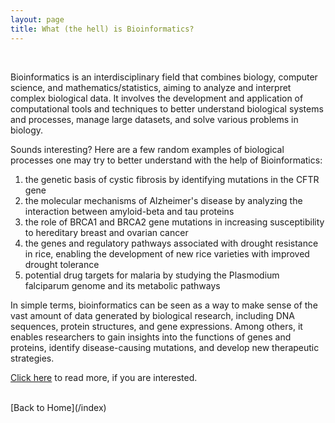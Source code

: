 ```yaml
---
layout: page
title: What (the hell) is Bioinformatics?
---
```


<br>

Bioinformatics is an interdisciplinary field that combines biology, computer science, and mathematics/statistics, aiming to analyze and interpret complex biological data. It involves the development and application of computational tools and techniques to better understand biological systems and processes, manage large datasets, and solve various problems in biology.

Sounds interesting? Here are a few random examples of biological processes one may try to better understand with the help of Bioinformatics:

1. the genetic basis of cystic fibrosis by identifying mutations in the CFTR gene
2. the molecular mechanisms of Alzheimer's disease by analyzing the interaction between amyloid-beta and tau proteins
3. the role of BRCA1 and BRCA2 gene mutations in increasing susceptibility to hereditary breast and ovarian cancer
4. the genes and regulatory pathways associated with drought resistance in rice, enabling the development of new rice varieties with improved drought tolerance
5. potential drug targets for malaria by studying the Plasmodium falciparum genome and its metabolic pathways

In simple terms, bioinformatics can be seen as a way to make sense of the vast amount of data generated by biological research, including DNA sequences, protein structures, and gene expressions. Among others, it enables researchers to gain insights into the functions of genes and proteins, identify disease-causing mutations, and develop new therapeutic strategies.

[Click here](/bioinfo-more) to read more, if you are interested.

<br>
[Back to Home](/index)
